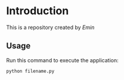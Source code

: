 # Introduction

This is a repository created by *Emin*

## Usage

Run this command to execute the application: 

`python filename.py`
